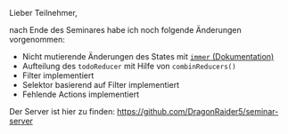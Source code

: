 Lieber Teilnehmer,

nach Ende des Seminares habe ich noch folgende Änderungen vorgenommen:
- Nicht mutierende Änderungen des States mit [`immer` (Dokumentation)](https://immerjs.github.io/immer/docs/introduction)
- Aufteilung des `todoReducer` mit Hilfe von `combinReducers()`
- Filter implementiert
- Selektor basierend auf Filter implementiert
- Fehlende Actions implementiert

Der Server ist hier zu finden: https://github.com/DragonRaider5/seminar-server